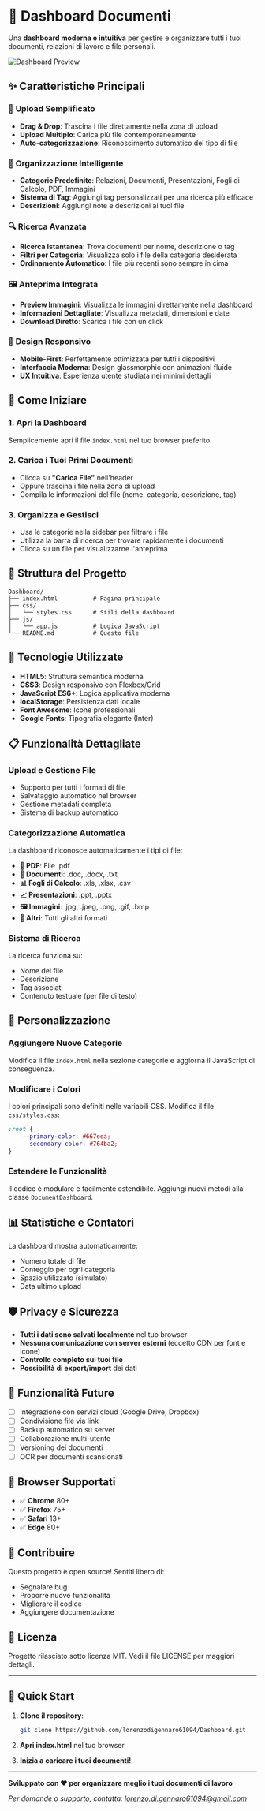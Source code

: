 # 📁 Dashboard Documenti

Una **dashboard moderna e intuitiva** per gestire e organizzare tutti i tuoi documenti, relazioni di lavoro e file personali.

![Dashboard Preview](https://via.placeholder.com/800x400/667eea/ffffff?text=Dashboard+Documenti)

## ✨ Caratteristiche Principali

### 🎯 **Upload Semplificato**
- **Drag & Drop**: Trascina i file direttamente nella zona di upload
- **Upload Multiplo**: Carica più file contemporaneamente
- **Auto-categorizzazione**: Riconoscimento automatico del tipo di file

### 📂 **Organizzazione Intelligente**
- **Categorie Predefinite**: Relazioni, Documenti, Presentazioni, Fogli di Calcolo, PDF, Immagini
- **Sistema di Tag**: Aggiungi tag personalizzati per una ricerca più efficace
- **Descrizioni**: Aggiungi note e descrizioni ai tuoi file

### 🔍 **Ricerca Avanzata**
- **Ricerca Istantanea**: Trova documenti per nome, descrizione o tag
- **Filtri per Categoria**: Visualizza solo i file della categoria desiderata
- **Ordinamento Automatico**: I file più recenti sono sempre in cima

### 🖼️ **Anteprima Integrata**
- **Preview Immagini**: Visualizza le immagini direttamente nella dashboard
- **Informazioni Dettagliate**: Visualizza metadati, dimensioni e date
- **Download Diretto**: Scarica i file con un click

### 📱 **Design Responsivo**
- **Mobile-First**: Perfettamente ottimizzata per tutti i dispositivi
- **Interfaccia Moderna**: Design glassmorphic con animazioni fluide
- **UX Intuitiva**: Esperienza utente studiata nei minimi dettagli

## 🚀 Come Iniziare

### 1. **Apri la Dashboard**
Semplicemente apri il file `index.html` nel tuo browser preferito.

### 2. **Carica i Tuoi Primi Documenti**
- Clicca su **"Carica File"** nell'header
- Oppure trascina i file nella zona di upload
- Compila le informazioni del file (nome, categoria, descrizione, tag)

### 3. **Organizza e Gestisci**
- Usa le categorie nella sidebar per filtrare i file
- Utilizza la barra di ricerca per trovare rapidamente i documenti
- Clicca su un file per visualizzarne l'anteprima

## 📁 Struttura del Progetto

```
Dashboard/
├── index.html          # Pagina principale
├── css/
│   └── styles.css      # Stili della dashboard
├── js/
│   └── app.js          # Logica JavaScript
└── README.md           # Questo file
```

## 🎨 Tecnologie Utilizzate

- **HTML5**: Struttura semantica moderna
- **CSS3**: Design responsivo con Flexbox/Grid
- **JavaScript ES6+**: Logica applicativa moderna
- **localStorage**: Persistenza dati locale
- **Font Awesome**: Icone professionali
- **Google Fonts**: Tipografia elegante (Inter)

## 📋 Funzionalità Dettagliate

### **Upload e Gestione File**
- Supporto per tutti i formati di file
- Salvataggio automatico nel browser
- Gestione metadati completa
- Sistema di backup automatico

### **Categorizzazione Automatica**
La dashboard riconosce automaticamente i tipi di file:
- **📄 PDF**: File .pdf
- **📝 Documenti**: .doc, .docx, .txt
- **📊 Fogli di Calcolo**: .xls, .xlsx, .csv
- **📈 Presentazioni**: .ppt, .pptx
- **🖼️ Immagini**: .jpg, .jpeg, .png, .gif, .bmp
- **📁 Altri**: Tutti gli altri formati

### **Sistema di Ricerca**
La ricerca funziona su:
- Nome del file
- Descrizione
- Tag associati
- Contenuto testuale (per file di testo)

## 🔧 Personalizzazione

### **Aggiungere Nuove Categorie**
Modifica il file `index.html` nella sezione categorie e aggiorna il JavaScript di conseguenza.

### **Modificare i Colori**
I colori principali sono definiti nelle variabili CSS. Modifica il file `css/styles.css`:
```css
:root {
    --primary-color: #667eea;
    --secondary-color: #764ba2;
}
```

### **Estendere le Funzionalità**
Il codice è modulare e facilmente estendibile. Aggiungi nuovi metodi alla classe `DocumentDashboard`.

## 📊 Statistiche e Contatori

La dashboard mostra automaticamente:
- Numero totale di file
- Conteggio per ogni categoria
- Spazio utilizzato (simulato)
- Data ultimo upload

## 🛡️ Privacy e Sicurezza

- **Tutti i dati sono salvati localmente** nel tuo browser
- **Nessuna comunicazione con server esterni** (eccetto CDN per font e icone)
- **Controllo completo sui tuoi file**
- **Possibilità di export/import** dei dati

## 🔮 Funzionalità Future

- [ ] Integrazione con servizi cloud (Google Drive, Dropbox)
- [ ] Condivisione file via link
- [ ] Backup automatico su server
- [ ] Collaborazione multi-utente
- [ ] Versioning dei documenti
- [ ] OCR per documenti scansionati

## 📱 Browser Supportati

- ✅ **Chrome** 80+
- ✅ **Firefox** 75+
- ✅ **Safari** 13+
- ✅ **Edge** 80+

## 🤝 Contribuire

Questo progetto è open source! Sentiti libero di:
- Segnalare bug
- Proporre nuove funzionalità
- Migliorare il codice
- Aggiungere documentazione

## 📄 Licenza

Progetto rilasciato sotto licenza MIT. Vedi il file LICENSE per maggiori dettagli.

---

## 🎯 Quick Start

1. **Clone il repository**:
   ```bash
   git clone https://github.com/lorenzodigennaro61094/Dashboard.git
   ```

2. **Apri index.html** nel tuo browser

3. **Inizia a caricare i tuoi documenti!**

---

**Sviluppato con ❤️ per organizzare meglio i tuoi documenti di lavoro**

*Per domande o supporto, contatta: lorenzo.di.gennaro61094@gmail.com* 